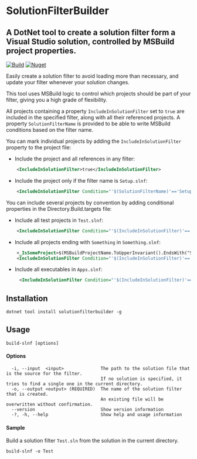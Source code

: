 # SolutionFilterBuilder

## A DotNet tool to create a solution filter form a Visual Studio solution, controlled by MSBuild project properties. 
[![Build](https://github.com/tom-englert/SolutionFilterBuilder/actions/workflows/build.yml/badge.svg)](https://github.com/tom-englert/SolutionFilterBuilder/actions/workflows/build.yml)
[![Nuget](https://img.shields.io/nuget/v/SolutionFilterBuilder)](https://www.nuget.org/packages/SolutionFilterBuilder)

Easily create a solution filter to avoid loading more than necessary, and update your filter whenever your solution changes.

This tool uses MSBuild logic to control which projects should be part of your filter, giving you a high grade of flexibility.

All projects containing a property `IncludeInSolutionFilter` set to `true` are included in the specified filter, along with all their referenced projects.
A property `SolutionFilterName` is provided to be able to write MSBuild conditions based on the filter name.

You can mark individual projects by adding the `IncludeInSolutionFilter` property to the project file:
    
- Include the project and all references in any filter:
```xml
    <IncludeInSolutionFilter>true</IncludeInSolutionFilter>
```    

- Include the project only if the filter name is `Setup.slnf`:
```xml
    <IncludeInSolutionFilter Condition="'$(SolutionFilterName)'=='Setup'">true</IncludeInSolutionFilter>
```

You can include several projects by convention by adding conditional properties in the Directory.Build.targets file:
    
- Include all test projects in `Test.slnf`:
```xml
    <IncludeInSolutionFilter Condition="'$(IncludeInSolutionFilter)'=='' AND '$(IsTestProject)'=='True' AND '$(SolutionFilterName)'=='Test'">true</IncludeInSolutionFilter>
```
    
- Include all projects ending with `Something` in `Something.slnf`:
```xml
    <_IsSomeProject>$(MSBuildProjectName.ToUpperInvariant().EndsWith("SOMETHING"))</_IsSomeProject>
    <IncludeInSolutionFilter Condition="'$(IncludeInSolutionFilter)'=='' AND $(_IsSomeProject) AND '$(SolutionFilterName)'=='Something'">true</IncludeInSolutionFilter>
```
    
- Include all executables in `Apps.slnf`:
```xml
     <IncludeInSolutionFilter Condition="'$(IncludeInSolutionFilter)'=='' AND '$(OutputType)'=='Exe' AND '$(IsTestProject)'!='true' AND '$(SolutionFilterName)'=='Apps'">true</IncludeInSolutionFilter>
   ```

## Installation
```
dotnet tool install solutionfilterbuilder -g
```
## Usage
```
build-slnf [options]
```
#### Options
```
  -i, --input  <input>              The path to the solution file that is the source for the filter.
                                    If no solution is specified, it tries to find a single one in the current directory.
  -o, --output <output> (REQUIRED)  The name of the solution filter that is created.
                                    An existing file will be overwritten without confirmation.
  --version                         Show version information
  -?, -h, --help                    Show help and usage information
```
#### Sample 
Build a solution filter `Test.sln` from the solution in the current directory.
```
build-slnf -o Test 
```





